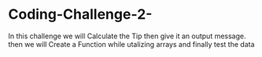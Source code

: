 # Coding-Challenge-2- 
In this challenge we will Calculate the Tip then give it an output message. then we will Create a Function while utalizing arrays and finally test the data